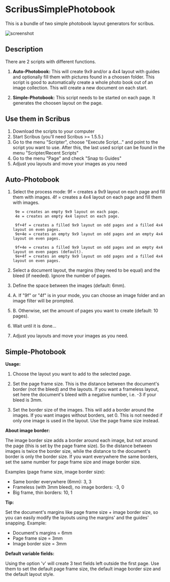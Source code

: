 # ScribusSimplePhotobook
This is a bundle of two simple photobook layout generators for scribus.


![screenshot](https://raw.githubusercontent.com/sonejostudios/ScribusSimplePhotobook/master/simple_photobook.png "Layout Example")


## Description
There are 2 scripts with different functions.

1. __Auto-Photobook:__ This will create 9x9 and/or a 4x4 layout with guides and optionally fill them with pictures found in a choosen folder. This script is good to automatically create a whole photo book out of an image collection. This will create a new document on each start.

2. __Simple-Photobook:__ This script needs to be started on each page. It generates the choosen layout on the page.



## Use them in Scribus
1. Download the scripts to your computer
2. Start Scribus (you'll need Scribus >= 1.5.5.) 
3. Go to the menu "Scripter", choose "Execute Script..." and point to the script you want to use.
After this, the last used script can be found in the menu "Scripter/Recent Scripts"
4. Go to the menu "Page" and check "Snap to Guides"
5. Adjust you layouts and move your images as you need



## Auto-Photobook
1. Select the process mode:
        9f = creates a 9x9 layout on each page and fill them with images.
        4f = creates a 4x4 layout on each page and fill them with images.

        9e = creates an empty 9x9 layout on each page.
        4e = creates an empty 4x4 layout on each page.

        9f+4f = creates a filled 9x9 layout on odd pages and a filled 4x4 layout on even pages.
        9e+4e = creates an empty 9x9 layout on odd pages and an empty 4x4 layout on even pages.

        9f+4e = creates a filled 9x9 layout on odd pages and an empty 4x4 layout on even pages (default).
        9e+4f = creates an empty 9x9 layout on odd pages and a filled 4x4 layout on even pages.

2. Select a document layout, the margins (they need to be equal) and the bleed (if needed). Ignore the number of pages.

3. Define the space between the images (default: 6mm).

4. A. If "9f" or "4f" is in your mode, you can choose an image folder and an image filter will be prompted.
4. B. Otherwise, set the amount of pages you want to create (default: 10 pages).

5. Wait until it is done...

6. Adjust you layouts and move your images as you need.



## Simple-Photobook

__Usage:__
1. Choose the layout you want to add to the selected page.

2. Set the page frame size.
    This is the distance between the document's border (not the bleed)
    and the layouts.
    If you want a frameless layout, set here the document's bleed
    with a negative number, i.e. -3 if your bleed is 3mm.

3. Set the border size of the images.
    This will add a border around the images.
    If you want images without borders, set 0.
    This is not needed if only one image is used in the layout.
    Use the page frame size instead.


__About image border:__

The image border size adds a border around each image, 
but not around the page (this is set by the page frame size).
So the distance between images is twice the border size,
while the distance to the document's border is only the border size.
If you want everywhere the same borders, set the same number for page frame size and image border size.

Examples (page frame size, image border size):
* Same border everywhere (6mm): 3, 3
* Frameless (with 3mm bleed), no image borders: -3, 0
* Big frame, thin borders: 10, 1


__Tip:__

Set the document's margins like page frame size + image border size,
so you can easily modify the layouts using the margins' and the guides' snapping.
Example: 
* Document's margins = 6mm
* Page frame size = 3mm
* Image border size = 3mm


__Default variable fields:__

Using the option 'v' will create 3 text fields left outside the first page.
Use them to set the default page frame size, the default image border size
and the default layout style.


